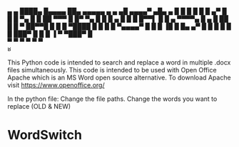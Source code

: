 
  ▄ ▄   ████▄ █▄▄▄▄ ██▄      ▄▄▄▄▄     ▄ ▄   ▄█    ▄▄▄▄▀ ▄█▄     ▄  █ 
 █   █  █   █ █  ▄▀ █  █    █     ▀▄  █   █  ██ ▀▀▀ █    █▀ ▀▄  █   █ 
█ ▄   █ █   █ █▀▀▌  █   █ ▄  ▀▀▀▀▄   █ ▄   █ ██     █    █   ▀  ██▀▀█ 
█  █  █ ▀████ █  █  █  █   ▀▄▄▄▄▀    █  █  █ ▐█    █     █▄  ▄▀ █   █ 
 █ █ █          █   ███▀              █ █ █   ▐   ▀      ▀███▀     █  
  ▀ ▀          ▀                       ▀ ▀                        ▀   
                                                                      ʁ

This Python code is intended to search and replace a word in multiple .docx files simultaneously. This code is intended to be used with Open Office Apache which is an MS Word open source alternative. To download Apache visit https://www.openoffice.org/

In the python file: Change the file paths. Change the words you want to replace (OLD & NEW)

# WordSwitch

